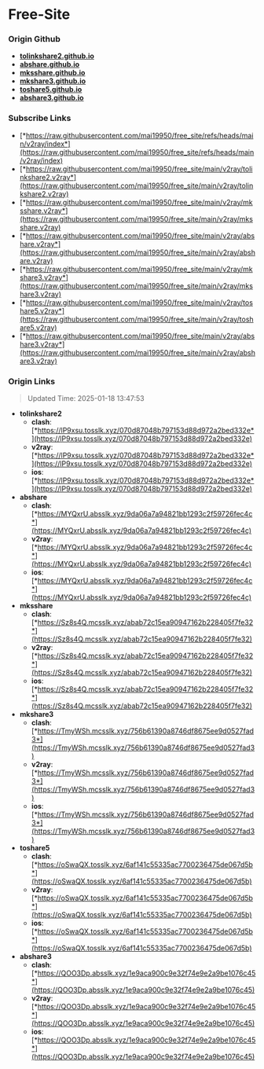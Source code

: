 # Free-Site

### Origin Github

- [**tolinkshare2.github.io**](https://github.com/tolinkshare2/tolinkshare2.github.io)
- [**abshare.github.io**](https://github.com/abshare/abshare.github.io)
- [**mksshare.github.io**](https://github.com/mksshare/mksshare.github.io)
- [**mkshare3.github.io**](https://github.com/mkshare3/mkshare3.github.io)
- [**toshare5.github.io**](https://github.com/toshare5/toshare5.github.io)
- [**abshare3.github.io**](https://github.com/abshare3/abshare3.github.io)

### Subscribe Links

- [*https://raw.githubusercontent.com/mai19950/free_site/refs/heads/main/v2ray/index*](https://raw.githubusercontent.com/mai19950/free_site/refs/heads/main/v2ray/index)
- [*https://raw.githubusercontent.com/mai19950/free_site/main/v2ray/tolinkshare2.v2ray*](https://raw.githubusercontent.com/mai19950/free_site/main/v2ray/tolinkshare2.v2ray)
- [*https://raw.githubusercontent.com/mai19950/free_site/main/v2ray/mksshare.v2ray*](https://raw.githubusercontent.com/mai19950/free_site/main/v2ray/mksshare.v2ray)
- [*https://raw.githubusercontent.com/mai19950/free_site/main/v2ray/abshare.v2ray*](https://raw.githubusercontent.com/mai19950/free_site/main/v2ray/abshare.v2ray)
- [*https://raw.githubusercontent.com/mai19950/free_site/main/v2ray/mkshare3.v2ray*](https://raw.githubusercontent.com/mai19950/free_site/main/v2ray/mkshare3.v2ray)
- [*https://raw.githubusercontent.com/mai19950/free_site/main/v2ray/toshare5.v2ray*](https://raw.githubusercontent.com/mai19950/free_site/main/v2ray/toshare5.v2ray)
- [*https://raw.githubusercontent.com/mai19950/free_site/main/v2ray/abshare3.v2ray*](https://raw.githubusercontent.com/mai19950/free_site/main/v2ray/abshare3.v2ray)

### Origin Links

> Updated Time: 2025-01-18 13:47:53

- **tolinkshare2**
  - **clash**: [*https://lP9xsu.tosslk.xyz/070d87048b797153d88d972a2bed332e*](https://lP9xsu.tosslk.xyz/070d87048b797153d88d972a2bed332e)
  - **v2ray**: [*https://lP9xsu.tosslk.xyz/070d87048b797153d88d972a2bed332e*](https://lP9xsu.tosslk.xyz/070d87048b797153d88d972a2bed332e)
  - **ios**: [*https://lP9xsu.tosslk.xyz/070d87048b797153d88d972a2bed332e*](https://lP9xsu.tosslk.xyz/070d87048b797153d88d972a2bed332e)
- **abshare**
  - **clash**: [*https://MYQxrU.absslk.xyz/9da06a7a94821bb1293c2f59726fec4c*](https://MYQxrU.absslk.xyz/9da06a7a94821bb1293c2f59726fec4c)
  - **v2ray**: [*https://MYQxrU.absslk.xyz/9da06a7a94821bb1293c2f59726fec4c*](https://MYQxrU.absslk.xyz/9da06a7a94821bb1293c2f59726fec4c)
  - **ios**: [*https://MYQxrU.absslk.xyz/9da06a7a94821bb1293c2f59726fec4c*](https://MYQxrU.absslk.xyz/9da06a7a94821bb1293c2f59726fec4c)
- **mksshare**
  - **clash**: [*https://Sz8s4Q.mcsslk.xyz/abab72c15ea90947162b228405f7fe32*](https://Sz8s4Q.mcsslk.xyz/abab72c15ea90947162b228405f7fe32)
  - **v2ray**: [*https://Sz8s4Q.mcsslk.xyz/abab72c15ea90947162b228405f7fe32*](https://Sz8s4Q.mcsslk.xyz/abab72c15ea90947162b228405f7fe32)
  - **ios**: [*https://Sz8s4Q.mcsslk.xyz/abab72c15ea90947162b228405f7fe32*](https://Sz8s4Q.mcsslk.xyz/abab72c15ea90947162b228405f7fe32)
- **mkshare3**
  - **clash**: [*https://TmyWSh.mcsslk.xyz/756b61390a8746df8675ee9d0527fad3*](https://TmyWSh.mcsslk.xyz/756b61390a8746df8675ee9d0527fad3)
  - **v2ray**: [*https://TmyWSh.mcsslk.xyz/756b61390a8746df8675ee9d0527fad3*](https://TmyWSh.mcsslk.xyz/756b61390a8746df8675ee9d0527fad3)
  - **ios**: [*https://TmyWSh.mcsslk.xyz/756b61390a8746df8675ee9d0527fad3*](https://TmyWSh.mcsslk.xyz/756b61390a8746df8675ee9d0527fad3)
- **toshare5**
  - **clash**: [*https://oSwaQX.tosslk.xyz/6af141c55335ac7700236475de067d5b*](https://oSwaQX.tosslk.xyz/6af141c55335ac7700236475de067d5b)
  - **v2ray**: [*https://oSwaQX.tosslk.xyz/6af141c55335ac7700236475de067d5b*](https://oSwaQX.tosslk.xyz/6af141c55335ac7700236475de067d5b)
  - **ios**: [*https://oSwaQX.tosslk.xyz/6af141c55335ac7700236475de067d5b*](https://oSwaQX.tosslk.xyz/6af141c55335ac7700236475de067d5b)
- **abshare3**
  - **clash**: [*https://QOO3Dp.absslk.xyz/1e9aca900c9e32f74e9e2a9be1076c45*](https://QOO3Dp.absslk.xyz/1e9aca900c9e32f74e9e2a9be1076c45)
  - **v2ray**: [*https://QOO3Dp.absslk.xyz/1e9aca900c9e32f74e9e2a9be1076c45*](https://QOO3Dp.absslk.xyz/1e9aca900c9e32f74e9e2a9be1076c45)
  - **ios**: [*https://QOO3Dp.absslk.xyz/1e9aca900c9e32f74e9e2a9be1076c45*](https://QOO3Dp.absslk.xyz/1e9aca900c9e32f74e9e2a9be1076c45)

